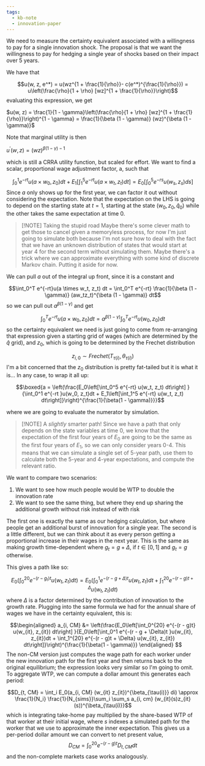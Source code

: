 ```yaml
---
tags:
  - kb-note
  - innovation-paper
---
```

We need to measure the certainty equivalent associated with a willingness to pay for a single innovation shock. The proposal is that we want the willingness to pay for hedging a single year of shocks based on their impact over 5 years.

We have that

$$u(w, z, e^*) = u(wz^{1 + \frac{1}{\rho}}- c(e^*)^{\frac{1}{\rho}}) = u\left(\frac{\rho}{1 + \rho} [wz]^{1 + \frac{1}{\rho}}\right)$$
evaluating this expression, we get

$u(w, z) = \frac{1}{1 - \gamma}\left(\frac{\rho}{1 + \rho} [wz]^{1 + \frac{1}{\rho}}\right)^{1 - \gamma} = \frac{1}{\beta (1 - \gamma)} (wz)^{\beta (1 - \gamma)}$

Note that marginal utility is then

$u^\prime (w, z) = (wz)^{\beta(1- \gamma) - 1}$

which is still a CRRA utility function, but scaled for effort. We want to find a scalar, proportional wage adjustment factor, a, such that

$$\int_0^1 e^{-rt}u(a \times w_0, z_0)dt + E_1\left[\int_1^5  e^{-rt}u(a \times w_t, z_t) dt\right] = E_0\left[\int_0^5 e^{-rs} u(w_s , z_s) ds\right]$$
Since $a$ only shows up for the first year, we can factor it out without considering the expectation. Note that the expectation on the LHS is going to depend on the starting state at $t = 1$, starting at the state $(w_0, z_0, \hat{q}_0)$ while the other takes the same expectation at time $0$. 

> [!NOTE] Taking the stupid road
> Maybe there's some clever math to get those to cancel given a memoryless process, for now I'm just going to simulate both because I'm not sure how to deal with the fact that we have an unknown distribution of states that would start at year 4 for the second term without simulating them. Maybe there's a trick where we can approximate everything with some kind of discrete Markov chain. Putting it aside for now.

We can pull $a$ out of the integral up front, since it is a constant and 

$$\int_0^T e^{-rt}u(a \times w_t, z_t) dt = \int_0^T e^{-rt} \frac{1}{\beta (1 - \gamma)} (aw_tz_t)^{\beta (1 - \gamma)} dt$$
so we can pull out $a^{\beta (1 - \gamma)}$ and get 

$$\int_0^T e^{-rt}u(a \times w_0, z_0) dt = a^{\beta (1 - \gamma)} \int_0^T e^{-rt}u(w_0, z_0) dt$$ so the certainty equivalent we need is just going to come from re-arranging that expression given a starting grid of wages (which are determined by the $\hat{q}$ grid), and $z_0$, which is going to be determined by the Frechet distribution 

$$z_{i, 0} \sim Frechet(T_{\tau(i)}, \theta_{\tau(i)})$$
I'm a bit concerned that the $z_0$ distribution is pretty fat-tailed but it is what it is... In any case, to wrap it all up: 

$$\boxed{a = \left(\frac{E_0\left[\int_0^5 e^{-rt} u(w_t, z_t) dt\right] }{\int_0^1 e^{-rt }u(w_0, z_t)dt + E_1\left[\int_1^5 e^{-rt} u(w_t, z_t) dt\right]}\right)^{\frac{1}{\beta(1 - \gamma)}}}$$

where we are going to evaluate the numerator by simulation.

> [!NOTE] A _slightly_ smarter path!
> Since we have a path that only depends on the state variables at time $0$, we know that the expectation of the first four years of $E_0$ are going to be the same as the first four years of $E_1$, so we can only consider years 0-4. This means that we can simulate a single set of 5-year path, use them to calculate both the 5-year and 4-year expectations, and compute the relevant ratio.

We want to compare two scenarios:
1. We want to see how much people would be WTP to double the innovation rate
2. We want to see the same thing, but where they end up sharing the additional growth without risk instead of with risk

The first one is exactly the same as our hedging calculation, but where people get an additional burst of innovation for a single year. The second is a little different, but we can think about it as every person getting a proportional increase in their wages in the next year. This is the same as making growth time-dependent where $g_t = g + \Delta$, if $t \in [0, 1]$ and $g_t = g$ otherwise. 

This gives a path like so:

$$E_0\left(\int_0^{20} e^{-(r - g_t)t }u(w_t, z_t) dt\right) = E_0\left(\int_0^1 e^{-(r - g + \Delta)t }u(w_t, z_t)dt + \int_1^{20} e^{-(r - g)t + \Delta} u(w_t, z_t) dt\right)$$
where $\Delta$ is a factor determined by the contribution of innovation to the growth rate. Plugging into the same formula we had for the annual share of wages we have in the certainty equivalent, this is:

$$\begin{aligned}
a_{i, CM} &= \left(\frac{E_0\left[\int_0^{20} e^{-(r - g)t} u(w_{it}, z_{it}) dt\right] }{E_0\left[\int_0^1 e^{-(r - g + \Delta)t }u(w_{it}, z_{it})dt + \int_1^{20} e^{-(r - g)t + \Delta} u(w_{it}, z_{it}) dt\right]}\right)^{\frac{1}{\beta(1 - \gamma)}}
\end{aligned}
$$
The non-CM version just computes the wage path for each worker under the new innovation path for the first year and then returns back to the original equilibrium; the expression looks very similar so I'm going to omit. To aggregate WTP, we can compute a dollar amount this generates each period:

$$D_{t, CM} = \int_i E_0(a_{i, CM} (w_{it} z_{it})^{\beta_{\tau(i)}} di) \approx \frac{1}{N_i} \frac{1}{N_{sims}}\sum_i \sum_s a_{i, cm} (w_{it}(s)z_{it}(s))^{\beta_{\tau(i)}}$$
which is integrating take-home pay multiplied by the share-based WTP of that worker at their initial wage, where $s$ indexes a simulated path for the worker that we use to approximate the inner expectation. This gives us a per-period dollar amount we can convert to net present value, 
$$D_{CM} = \int_0^{20}e^{-(r - g)t} D_{t, CM} dt$$
and the non-complete markets case works analogously.